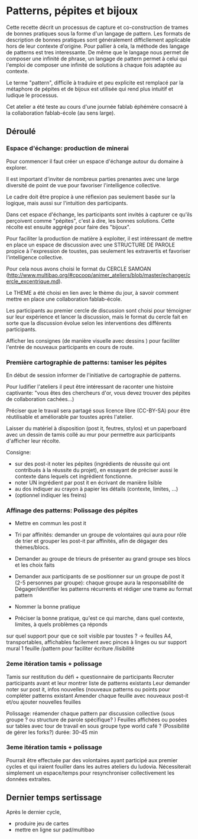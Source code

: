 <!--

---
title: Patterns, pépites et bijoux 
description: Cette recette décrit un processus de capture et co-construction de bonnes pratiques au format d'un langage de pattern.
image_url: 
licence: CC-BY-SA
---

-->



# Patterns, pépites et bijoux 

Cette recette décrit un processus de capture et co-construction de trames de bonnes pratiques sous la forme d'un langage de pattern. Les formats de description de bonnes pratiques sont généralement difficllement applicable hors de leur contexte d'origine. Pour pallier à cela, la méthode des langage de patterns est tres interessante. De même que le langage nous permet de composer une infinité de phrase, un langage de pattern permet à celui qui l'emploi de composer une infinité de solutions à chaque fois adaptée au contexte.

Le terme "pattern", difficile à traduire et peu explicite est remplacé par la métaphore de pépites et de bijoux est utilisée qui rend plus intuitif et ludique le processus.

Cet atelier a été teste au cours d'une journée fablab éphémère consacré à la collaboration fablab-école (au sens large).


## Déroulé

### Espace d'échange: production de minerai

Pour commencer il faut créer  un espace d'échange autour du domaine à explorer. 

Il est important d'inviter de nombreux parties prenantes avec une large diversité de point de vue pour favoriser l'intelligence collective.

Le cadre doit être propice à une réflexion pas seulement basée sur la logique, mais aussi sur l'intuition des participants.

Dans cet espace d'échange, les participants sont invités à capturer ce qu'ils perçoivent comme "pépites", c'est à dire, les bonnes solutions. Cette récolte est ensuite aggrégé pour faire des "bijoux". 

Pour faciliter la production de matière à exploiter, il est intéressant de mettre en place un espace de discussion avec une STRUCTURE DE PAROLE propice à l'expression de toustes, pas seulement les extravertis et favoriser l'intelligence collective.

Pour cela nous avons choisi le format du CERCLE SAMOAN (http://www.multibao.org/#cpcoop/animer_ateliers/blob/master/echanger/cercle_excentrique.md).

Le THEME a été choisi en lien avec le thème du jour,  à savoir comment mettre en place une collaboration fablab-école.

Les participants au premier cercle de discussion sont choisi pour témoigner sur leur expérience et lancer la discussion, mais le format du cercle fait en sorte que la discussion évolue selon les interventions des différents participants.

Afficher les consignes (de manière visuelle avec dessins ) pour faciliter l'entrée de nouveaux participants en cours de route.

### Première cartographie de patterns: tamiser les pépites

En début de session informer de l'initiative de cartographie de patterns.

Pour ludifier l'ateliers il peut être intéressant de raconter une histoire captivante: "vous êtes des  chercheurs d'or, vous devez trouver des pépites de collaboration cachées...)

Préciser que le travail sera partagé sous licence libre (CC-BY-SA) pour être réutilisable et améliorable par toustes après l'atelier.

Laisser du matériel à disposition (post it, feutres, stylos) et un paperboard avec un dessin de tamis collé au mur pour permettre aux participants d'afficher leur récolte.

Consigne: 

- sur des post-it noter les pépites (ingrédients de réussite qui ont contribués à la réussite du projet), en essayant de préciser aussi le contexte dans lequels cet ingrédient fonctionne.
- noter UN ingrédient par post it en écrivant de manière lisible
- au dos indiquer au crayon à papier les détails (contexte, limites, ...)
- (optionnel indiquer les freins)

### Affinage des patterns: Polissage des pépites

- Mettre en commun les post it
- Tri par affinités: demander un groupe de volontaires qui aura pour rôle de trier et grouper les post-it par affinités, afin de dégager des thèmes/blocs.
- Demander au groupe de trieurs de présenter au grand groupe ses blocs et les choix faits
- Demander aux participants de se positionner sur un groupe de post it (2-5 personnes par groupe): chaque groupe aura la responsabilité de Dégager/identifier les patterns récurrents et rédiger une trame au format pattern



- Nommer la bonne pratique
- Préciser la bonne pratique, qu'est ce qui marche, dans quel contexte, limites, à quels problèmes ça réponds

sur quel support pour que ce soit visible par toustes ? 
-> feuilles A4, transportables, affichables facilement avec pinces à linges ou sur support mural
1 feuille /pattern pour faciliter écriture /lisibilité

### 2eme itération tamis + polissage

Tamis sur restitution du défi + questionnaire de participants
Recruter participants avant et leur montrer liste de patterns existants
Leur demander noter sur post it, infos nouvelles (nouveaux patterns ou points pour compléter patterns existant 
Amender chaque feuille avec nouveaux post-it et/ou ajouter nouvelles feuilles

Polissage: réamender chaque pattern par discussion collective (sous groupe ? ou structure de parole spécifique? )
Feuilles affichées ou posées sur tables avec tour de travail en sous groupe type world café ? (Possibilité de gérer les forks?)
durée: 30-45 min

### 3eme itération tamis + polissage

Pourrait être effectuée par des volontaires ayant participé aux premier cycles et qui iraient fouiller dans les autres ateliers du ludovia.
Nécessiterait simplement un espace/temps pour resynchroniser collectivement les données extraites.

## Dernier temps **sertissage**

Après le dernier cycle, 
- produire jeu de cartes
- mettre en ligne sur pad/multibao



